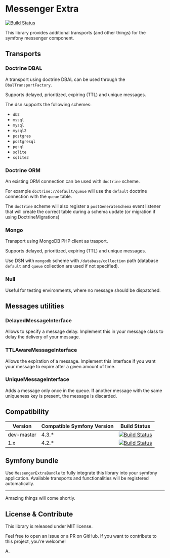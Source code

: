 Messenger Extra
===============

[![Build Status](https://travis-ci.com/alekitto/messenger-extra.svg?branch=master)](https://travis-ci.com/alekitto/messenger-extra)

This library provides additional transports (and other things) for the symfony messenger component.

## Transports

### Doctrine DBAL

A transport using doctrine DBAL can be used through the `DbalTransportFactory`.

Supports delayed, prioritized, expiring (TTL) and unique messages.

The dsn supports the following schemes:

- `db2`
- `mssql`
- `mysql`
- `mysql2`
- `postgres`
- `postgresql`
- `pgsql`
- `sqlite`
- `sqlite3`

### Doctrine ORM

An existing ORM connection can be used with `doctrine` scheme.

For example `doctrine://default/queue` will use the `default` doctrine
connection with the `queue` table.

The `doctrine` scheme will also register a `postGenerateSchema`
event listener that will create the correct table during a schema update
(or migration if using DoctrineMigrations)

### Mongo

Transport using MongoDB PHP client as trasport.

Supports delayed, prioritized, expiring (TTL) and unique messages.

Use DSN with `mongodb` scheme with `/database/collection` path
(database `default` and `queue` collection are used if not specified).

### Null

Useful for testing environments, where no message should be dispatched.

## Messages utilities

### DelayedMessageInterface

Allows to specify a message delay. Implement this in your message class to delay the delivery of your message.

### TTLAwareMessageInterface

Allows the expiration of a message.
Implement this interface if you want your message to expire after a given amount of time.

### UniqueMessageInterface

Adds a message only once in the queue.
If another message with the same uniqueness key is present, the message is discarded.

## Compatibility

| Version    | Compatible Symfony Version | Build Status |
|------------|----------------------------|--------------|
| dev-master | 4.3.*                      | [![Build Status](https://travis-ci.com/alekitto/messenger-extra.svg?branch=master)](https://travis-ci.com/alekitto/messenger-extra) |
| 1.x        | 4.2.*                      | [![Build Status](https://travis-ci.com/alekitto/messenger-extra.svg?branch=1.x)](https://travis-ci.com/alekitto/messenger-extra)    |

## Symfony bundle

Use `MessengerExtraBundle` to fully integrate this library into your symfony application.
Available transports and functionalities will be registered automatically.

---

Amazing things will come shortly.

## License & Contribute

This library is released under MIT license.

Feel free to open an issue or a PR on GitHub. If you want to contribute to this project, you're welcome!

A.

